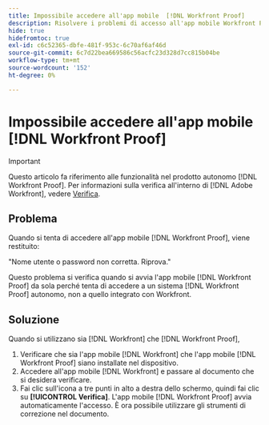 ```yaml
---
title: Impossibile accedere all'app mobile  [!DNL Workfront Proof]
description: Risolvere i problemi di accesso all'app mobile Workfront Proof.
hide: true
hidefromtoc: true
exl-id: c6c52365-dbfe-481f-953c-6c70af6af46d
source-git-commit: 6c7d22bea669586c56acfc23d328d7cc815b04be
workflow-type: tm+mt
source-wordcount: '152'
ht-degree: 0%

---
```


# Impossibile accedere all&#39;app mobile [!DNL Workfront Proof]

>[!IMPORTANT]
>
>Questo articolo fa riferimento alle funzionalità nel prodotto autonomo [!DNL Workfront Proof]. Per informazioni sulla verifica all&#39;interno di [!DNL Adobe Workfront], vedere [Verifica](../../../review-and-approve-work/proofing/proofing.md).

## Problema

Quando si tenta di accedere all&#39;app mobile [!DNL Workfront Proof], viene restituito:

&quot;Nome utente o password non corretta. Riprova.&quot;

Questo problema si verifica quando si avvia l&#39;app mobile [!DNL Workfront Proof] da sola perché tenta di accedere a un sistema [!DNL Workfront Proof] autonomo, non a quello integrato con Workfront.

## Soluzione

Quando si utilizzano sia [!DNL Workfront] che [!DNL Workfront Proof],

1. Verificare che sia l&#39;app mobile [!DNL Workfront] che l&#39;app mobile [!DNL Workfront Proof] siano installate nel dispositivo.
1. Accedere all&#39;app mobile [!DNL Workfront] e passare al documento che si desidera verificare.
1. Fai clic sull&#39;icona a tre punti in alto a destra dello schermo, quindi fai clic su **[!UICONTROL Verifica]**.
L&#39;app mobile [!DNL Workfront Proof] avvia automaticamente l&#39;accesso.
È ora possibile utilizzare gli strumenti di correzione nel documento.
